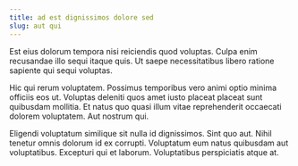 ```yaml
---
title: ad est dignissimos dolore sed
slug: aut qui
---
```


Est eius dolorum tempora nisi reiciendis quod voluptas. Culpa enim recusandae illo sequi itaque quis. Ut saepe necessitatibus libero ratione sapiente qui sequi voluptas.

Hic qui rerum voluptatem. Possimus temporibus vero animi optio minima officiis eos ut. Voluptas deleniti quos amet iusto placeat placeat sunt quibusdam mollitia. Et natus quo quasi illum vitae reprehenderit occaecati dolorem voluptatem. Aut nostrum qui.

Eligendi voluptatum similique sit nulla id dignissimos. Sint quo aut. Nihil tenetur omnis dolorum id ex corrupti. Voluptatum eum natus quibusdam aut voluptatibus. Excepturi qui et laborum. Voluptatibus perspiciatis atque at.
